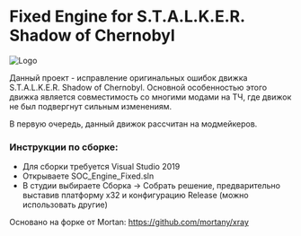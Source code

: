 # Fixed Engine for S.T.A.L.K.E.R. Shadow of Chernobyl 

![Logo](https://images.gameru.net/image/direct/729727a17a0ca07.png)

Данный проект - исправление оригинальных ошибок движка S.T.A.L.K.E.R. Shadow of Chernobyl. Основной особенностью этого движка является совместимость со многими модами на ТЧ, где движок не был подвергнут сильным изменениям.

В первую очередь, данный движок рассчитан на модмейкеров. 

### Инструкции по сборке: ###
* Для сборки требуется Visual Studio 2019
* Открываете SOC_Engine_Fixed.sln
* В студии выбираете Сборка -> Собрать решение, предварительно выставив платформу x32 и конфигурацию Release (можно использовать другие)

Основано на форке от Mortan: https://github.com/mortany/xray